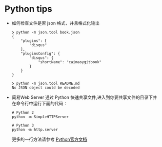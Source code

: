 # Python tips

- 如何检查文件是否 json 格式，并且格式化输出
    ```
    ❯ python -m json.tool book.json
    {
        "plugins": [
            "disqus"
        ],
        "pluginsConfig": {
            "disqus": {
                "shortName": "caimaoygitbook"
            }
        }
    }
    ```

    ```
    ❯ python -m json.tool README.md
    No JSON object could be decoded
    ```

- 简易Web Server
    通过 Python 快速共享文件,进入到你要共享文件的目录下并在命令行中运行下面的代码：
    ```
    # Python 2
    python -m SimpleHTTPServer

    # Python 3
    python -m http.server
    ```
    更多的一行方法请参考 [Python官方文档](https://wiki.python.org/moin/Powerful%20Python%20One-Liners)

